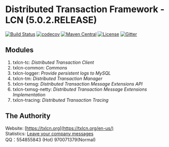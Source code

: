# Distributed Transaction Framework - LCN (5.0.2.RELEASE)

[![Build Status](https://travis-ci.org/codingapi/tx-lcn.svg?branch=lorne)](https://travis-ci.org/codingapi/tx-lcn)
[![codecov](https://codecov.io/gh/codingapi/tx-lcn/branch/lorne/graph/badge.svg)](https://codecov.io/gh/codingapi/tx-lcn)
[![Maven Central](https://maven-badges.herokuapp.com/maven-central/com.codingapi.txlcn/tx-lcn/badge.svg)](https://maven-badges.herokuapp.com/maven-central/com.codingapi.txlcn/tx-lcn)
[![License](https://img.shields.io/badge/License-Apache%202.0-blue.svg)](https://github.com/codingapi/tx-lcn/blob/master/LICENSE)
[![Gitter](https://badges.gitter.im/codingapi/tx-lcn.svg)](https://gitter.im/codingapi/tx-lcn?utm_source=badge&utm_medium=badge&utm_campaign=pr-badge)

## Modules
1. txlcn-tc: *Distributed Transaction Client*
2. txlcn-common: *Commons*   
3. txlcn-logger: *Provide persistent logs to MySQL* 
4. txlcn-tm: *Distributed Transaction Manager*   
5. txlcn-txmsg: *Distributed Transaction Message Extensions API*   
6. txlcn-txmsg-netty: *Distributed Transaction Message Extensions Implementation*  
7. txlcn-tracing: *Distributed Transaction Tracing*

## The Authority
Website: [https://txlcn.org](https://txlcn.org/en-us/)  
Statistics: [Leave your company messages](https://github.com/codingapi/tx-lcn/issues/7)  
QQ：554855843 (Hot) 970071379(Normal)
